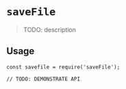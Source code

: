 # `saveFile`

> TODO: description

## Usage

```
const savefile = require('saveFile');

// TODO: DEMONSTRATE API
```
